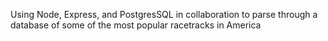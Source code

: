 Using Node, Express, and PostgresSQL in collaboration to parse through a database of some of the most popular racetracks in America